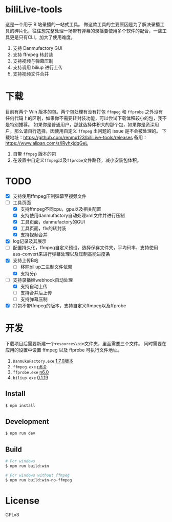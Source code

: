 # biliLive-tools

这是一个用于 B 站录播的一站式工具。
做这款工具的主要原因是为了解决录播工具的碎片化，往往想完整处理一场带有弹幕的录播要使用多个软件的配合，一些工具更是只有CLI，加大了使用难度。

1. 支持 Danmufactory GUI
2. 支持 ffmpeg 转封装
3. 支持视频与弹幕压制
4. 支持调用 biliup 进行上传
5. 支持视频文件合并

# 下载

目前有两个 Win 版本的包。两个包处理有没有打包 `ffmpeg` 和 `ffprobe` 之外没有任何代码上的区别，如果你不需要转封装功能，可以尝试下载体积较小的包，我不是特别推荐。
如果你是普通用户，那就选择体积大的那个包，如果你是资深用户，那么请自行选择，因使用自定义 `ffmpeg` 出问题的 issue 是不会被处理的。
下载地址：https://github.com/renmu123/biliLive-tools/releases
备用：https://www.alipan.com/s/iRyhxjdqGeL

1. 自带 `ffmpeg` 版本的包
2. 在设置中自定义`ffmpeg`以及`ffprobe`文件路径，减小安装包体积。

# TODO

- [x] 支持使用ffmpeg压制弹幕至视频文件
- [ ] 工具页面
  - [x] 支持ffmpeg不同cpu，gpu以及相关配置
  - [x] 支持使用danmufactory自动处理xml文件并进行压制
  - [x] 工具页面，danmufactory的GUI
  - [x] 工具页面，flv的转封装
  - [x] 支持视频合并
- [x] log记录及其展示
- [ ] 配置持久化，ffmpeg自定义预设，选择保存文件夹，平均码率、支持使用ass-convert来进行弹幕处理以及压制高能进度条
- [x] 支持上传B站
  - [ ] 移除biliup二进制文件依赖
  - [x] 支持分p
- [ ] 支持录播姬webhook自动处理
  - [x] 支持自动上传
  - [ ] 支持合并后上传
  - [ ] 支持弹幕压制
- [x] 打包不带ffmpeg的版本，支持自定义ffmpeg以及ffprobe

# 开发

下载项目后需要新建一个`resources\bin`文件夹，里面需要三个文件。
同时需要在应用的设置中设置 ffmpeg 以及 ffprobe 可执行文件地址。

1. `DanmukuFactory.exe` [1.7.0版本](https://github.com/hihkm/DanmakuFactory/releases/tag/v1.70)
2. `ffmpeg.exe` [n6.0](https://github.com/BtbN/FFmpeg-Builds/releases)
3. `ffprobe.exe` [n6.0](https://github.com/BtbN/FFmpeg-Builds/releases)
4. `biliup.exe` [0.1.19](https://github.com/biliup/biliup-rs/releases/tag/v0.1.19)

## Install

```bash
$ npm install
```

## Development

```bash
$ npm run dev
```

## Build

```bash
# For windows
$ npm run build:win

# For windows without ffmpeg
$ npm run build:win-no-ffmpeg
```

# License

GPLv3
